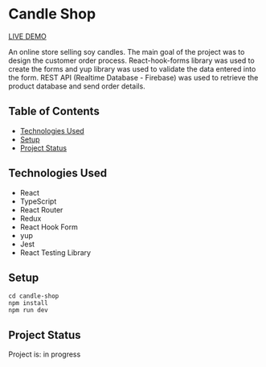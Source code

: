 # Candle Shop

<a href="https://candle-shop-dev.netlify.app/">LIVE DEMO</a>

An online store selling soy candles. The main goal of the project was to design the customer order process. React-hook-forms library was used to create the forms and yup library was used to validate the data entered into the form. REST API (Realtime Database - Firebase) was used to retrieve the product database and send order details.

## Table of Contents

- [Technologies Used](#technologies-used)
- [Setup](#setup)
- [Project Status](#project-status)

## Technologies Used

- React
- TypeScript
- React Router
- Redux
- React Hook Form
- yup
- Jest
- React Testing Library

## Setup

    cd candle-shop
    npm install
    npm run dev

## Project Status

Project is: in progress
